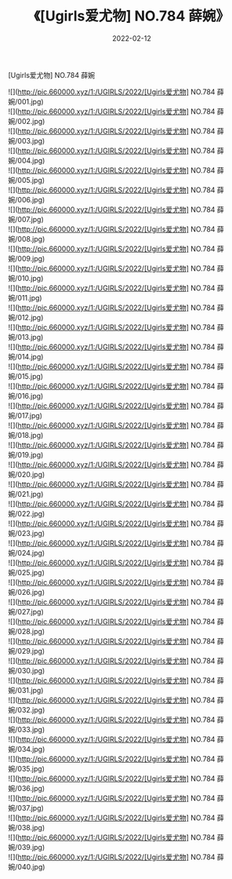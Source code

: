 ﻿---
layout: post
title:  《[Ugirls爱尤物] NO.784 薛婉》
date:   2022-02-12
img: http://pic.660000.xyz/1:/UGIRLS/2022/[Ugirls爱尤物] NO.784 薛婉/000.jpg
categories: [美女, 清纯, 唯美]
---

[Ugirls爱尤物] NO.784 薛婉

 ![](http://pic.660000.xyz/1:/UGIRLS/2022/[Ugirls爱尤物] NO.784 薛婉/001.jpg) <br>![](http://pic.660000.xyz/1:/UGIRLS/2022/[Ugirls爱尤物] NO.784 薛婉/002.jpg) <br>![](http://pic.660000.xyz/1:/UGIRLS/2022/[Ugirls爱尤物] NO.784 薛婉/003.jpg) <br>![](http://pic.660000.xyz/1:/UGIRLS/2022/[Ugirls爱尤物] NO.784 薛婉/004.jpg) <br>![](http://pic.660000.xyz/1:/UGIRLS/2022/[Ugirls爱尤物] NO.784 薛婉/005.jpg) <br>![](http://pic.660000.xyz/1:/UGIRLS/2022/[Ugirls爱尤物] NO.784 薛婉/006.jpg) <br>![](http://pic.660000.xyz/1:/UGIRLS/2022/[Ugirls爱尤物] NO.784 薛婉/007.jpg) <br>![](http://pic.660000.xyz/1:/UGIRLS/2022/[Ugirls爱尤物] NO.784 薛婉/008.jpg) <br>![](http://pic.660000.xyz/1:/UGIRLS/2022/[Ugirls爱尤物] NO.784 薛婉/009.jpg) <br>![](http://pic.660000.xyz/1:/UGIRLS/2022/[Ugirls爱尤物] NO.784 薛婉/010.jpg) <br>![](http://pic.660000.xyz/1:/UGIRLS/2022/[Ugirls爱尤物] NO.784 薛婉/011.jpg) <br>![](http://pic.660000.xyz/1:/UGIRLS/2022/[Ugirls爱尤物] NO.784 薛婉/012.jpg) <br>![](http://pic.660000.xyz/1:/UGIRLS/2022/[Ugirls爱尤物] NO.784 薛婉/013.jpg) <br>![](http://pic.660000.xyz/1:/UGIRLS/2022/[Ugirls爱尤物] NO.784 薛婉/014.jpg) <br>![](http://pic.660000.xyz/1:/UGIRLS/2022/[Ugirls爱尤物] NO.784 薛婉/015.jpg) <br>![](http://pic.660000.xyz/1:/UGIRLS/2022/[Ugirls爱尤物] NO.784 薛婉/016.jpg) <br>![](http://pic.660000.xyz/1:/UGIRLS/2022/[Ugirls爱尤物] NO.784 薛婉/017.jpg) <br>![](http://pic.660000.xyz/1:/UGIRLS/2022/[Ugirls爱尤物] NO.784 薛婉/018.jpg) <br>![](http://pic.660000.xyz/1:/UGIRLS/2022/[Ugirls爱尤物] NO.784 薛婉/019.jpg) <br>![](http://pic.660000.xyz/1:/UGIRLS/2022/[Ugirls爱尤物] NO.784 薛婉/020.jpg) <br>![](http://pic.660000.xyz/1:/UGIRLS/2022/[Ugirls爱尤物] NO.784 薛婉/021.jpg) <br>![](http://pic.660000.xyz/1:/UGIRLS/2022/[Ugirls爱尤物] NO.784 薛婉/022.jpg) <br>![](http://pic.660000.xyz/1:/UGIRLS/2022/[Ugirls爱尤物] NO.784 薛婉/023.jpg) <br>![](http://pic.660000.xyz/1:/UGIRLS/2022/[Ugirls爱尤物] NO.784 薛婉/024.jpg) <br>![](http://pic.660000.xyz/1:/UGIRLS/2022/[Ugirls爱尤物] NO.784 薛婉/025.jpg) <br>![](http://pic.660000.xyz/1:/UGIRLS/2022/[Ugirls爱尤物] NO.784 薛婉/026.jpg) <br>![](http://pic.660000.xyz/1:/UGIRLS/2022/[Ugirls爱尤物] NO.784 薛婉/027.jpg) <br>![](http://pic.660000.xyz/1:/UGIRLS/2022/[Ugirls爱尤物] NO.784 薛婉/028.jpg) <br>![](http://pic.660000.xyz/1:/UGIRLS/2022/[Ugirls爱尤物] NO.784 薛婉/029.jpg) <br>![](http://pic.660000.xyz/1:/UGIRLS/2022/[Ugirls爱尤物] NO.784 薛婉/030.jpg) <br>![](http://pic.660000.xyz/1:/UGIRLS/2022/[Ugirls爱尤物] NO.784 薛婉/031.jpg) <br>![](http://pic.660000.xyz/1:/UGIRLS/2022/[Ugirls爱尤物] NO.784 薛婉/032.jpg) <br>![](http://pic.660000.xyz/1:/UGIRLS/2022/[Ugirls爱尤物] NO.784 薛婉/033.jpg) <br>![](http://pic.660000.xyz/1:/UGIRLS/2022/[Ugirls爱尤物] NO.784 薛婉/034.jpg) <br>![](http://pic.660000.xyz/1:/UGIRLS/2022/[Ugirls爱尤物] NO.784 薛婉/035.jpg) <br>![](http://pic.660000.xyz/1:/UGIRLS/2022/[Ugirls爱尤物] NO.784 薛婉/036.jpg) <br>![](http://pic.660000.xyz/1:/UGIRLS/2022/[Ugirls爱尤物] NO.784 薛婉/037.jpg) <br>![](http://pic.660000.xyz/1:/UGIRLS/2022/[Ugirls爱尤物] NO.784 薛婉/038.jpg) <br>![](http://pic.660000.xyz/1:/UGIRLS/2022/[Ugirls爱尤物] NO.784 薛婉/039.jpg) <br>![](http://pic.660000.xyz/1:/UGIRLS/2022/[Ugirls爱尤物] NO.784 薛婉/040.jpg) <br>